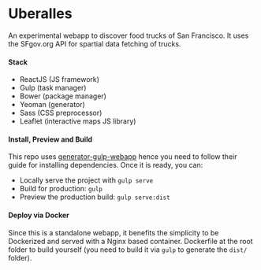 # Uberalles
An experimental webapp to discover food trucks of San Francisco. It uses the SFgov.org API for spartial data fetching of trucks.  

#### Stack
- ReactJS (JS framework)
- Gulp (task manager)
- Bower (package manager)
- Yeoman (generator)
- Sass (CSS preprocessor)
- Leaflet (interactive maps JS library)


#### Install, Preview and Build
This repo uses [generator-gulp-webapp](https://github.com/yeoman/generator-gulp-webapp) hence you need to follow their guide for installing dependencies. Once it is ready, you can:
- Locally serve the project with `gulp serve`
- Build for production: `gulp`
- Preview the production build: `gulp serve:dist`

#### Deploy via Docker
Since this is a standalone webapp, it benefits the simplicity to be Dockerized and served with a Nginx based container. Dockerfile at the root folder to build yourself (you need to build it via `gulp` to generate the `dist/` folder).
